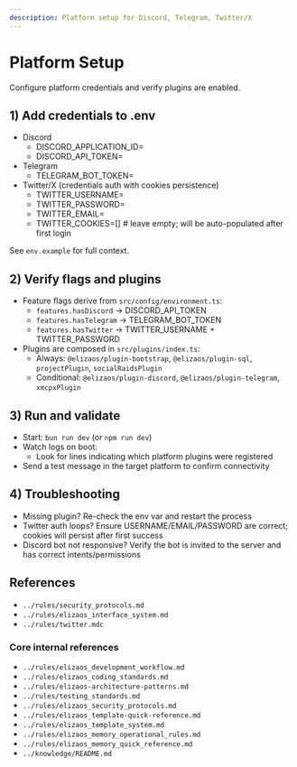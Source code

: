 ```yaml
---
description: Platform setup for Discord, Telegram, Twitter/X
---
```


# Platform Setup

Configure platform credentials and verify plugins are enabled.

## 1) Add credentials to .env

- Discord
  - DISCORD_APPLICATION_ID=
  - DISCORD_API_TOKEN=
- Telegram
  - TELEGRAM_BOT_TOKEN=
- Twitter/X (credentials auth with cookies persistence)
  - TWITTER_USERNAME=
  - TWITTER_PASSWORD=
  - TWITTER_EMAIL=
  - TWITTER_COOKIES=[] # leave empty; will be auto-populated after first login

See `env.example` for full context.

## 2) Verify flags and plugins

- Feature flags derive from `src/config/environment.ts`:
  - `features.hasDiscord` → DISCORD_API_TOKEN
  - `features.hasTelegram` → TELEGRAM_BOT_TOKEN
  - `features.hasTwitter` → TWITTER_USERNAME + TWITTER_PASSWORD
- Plugins are composed in `src/plugins/index.ts`:
  - Always: `@elizaos/plugin-bootstrap`, `@elizaos/plugin-sql`, `projectPlugin`, `socialRaidsPlugin`
  - Conditional: `@elizaos/plugin-discord`, `@elizaos/plugin-telegram`, `xmcpxPlugin`

## 3) Run and validate

- Start: `bun run dev` (or `npm run dev`)
- Watch logs on boot:
  - Look for lines indicating which platform plugins were registered
- Send a test message in the target platform to confirm connectivity

## 4) Troubleshooting

- Missing plugin? Re-check the env var and restart the process
- Twitter auth loops? Ensure USERNAME/EMAIL/PASSWORD are correct; cookies will persist after first success
- Discord bot not responsive? Verify the bot is invited to the server and has correct intents/permissions

## References

- `../rules/security_protocols.md`
- `../rules/elizaos_interface_system.md`
- `../rules/twitter.mdc`

### Core internal references

- `../rules/elizaos_development_workflow.md`
- `../rules/elizaos_coding_standards.md`
- `../rules/elizaos-architecture-patterns.md`
- `../rules/testing_standards.md`
- `../rules/elizaos_security_protocols.md`
- `../rules/elizaos_template-quick-reference.md`
- `../rules/elizaos_template_system.md`
- `../rules/elizaos_memory_operational_rules.md`
- `../rules/elizaos_memory_quick_reference.md`
- `../knowledge/README.md`
